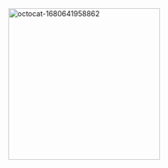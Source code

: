 <img src="https://user-images.githubusercontent.com/22301405/229937589-9e1eb3ed-97d4-412a-a9ff-abd154dc0adf.png" alt="octocat-1680641958862" width="300">



<!--
**falondarville/falondarville** is a ✨ _special_ ✨ repository because its `README.md` (this file) appears on your GitHub profile.

Here are some ideas to get you started:

- 🔭 I’m currently working on ...
- 🌱 I’m currently learning ...
- 👯 I’m looking to collaborate on ...
- 🤔 I’m looking for help with ...
- 💬 Ask me about ...
- 📫 How to reach me: ...
- 😄 Pronouns: ...
- ⚡ Fun fact: ...
-->
